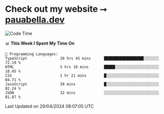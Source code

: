 # Check out my website ⭢ [pauabella.dev](https://pauabella.dev)

<!--START_SECTION:waka-->
![Code Time](http://img.shields.io/badge/Code%20Time-3%2C269%20hrs%2051%20mins-blue)

📊 **This Week I Spent My Time On** 

```text
💬 Programming Languages: 
TypeScript               20 hrs 45 mins      ██████████████████░░░░░░░   72.19 % 
HTML                     5 hrs 18 mins       █████░░░░░░░░░░░░░░░░░░░░   18.45 % 
CSS                      1 hr 21 mins        █░░░░░░░░░░░░░░░░░░░░░░░░   04.71 % 
JavaScript               38 mins             █░░░░░░░░░░░░░░░░░░░░░░░░   02.24 % 
JSON                     32 mins             ░░░░░░░░░░░░░░░░░░░░░░░░░   01.87 % 
```


 Last Updated on 29/04/2024 08:07:05 UTC
<!--END_SECTION:waka-->
